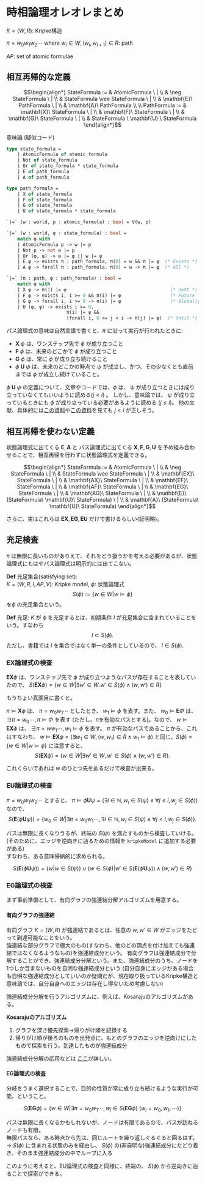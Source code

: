 # 時相論理オレオレまとめ

$K = (W, R)$: Kripke構造

$\pi = w_0 w_1 w_2 \cdots$ where $w_i \in W, (w_i, w_{i + 1}) \in R$: path

$AP$: set of atomic formulae

## 相互再帰的な定義

$$\begin{align*}
StateFormula := & AtomicFormula \ | \\
& \neg StateFormula \ | \\
& StateFormula \vee StateFormula \ | \\
& \mathbf{E}\ PathFormula \ | \\
& \mathbf{A}\ PathFormula \\
\\
PathFormula := & \mathbf{X}\ StateFormula \ | \\
& \mathbf{F}\ StateFormula \ | \\
& \mathbf{G}\ StateFormula \ | \\
& StateFormula \ \mathbf{U} \ StateFormula
\end{align*}$$

意味論 (疑似コード)

```ocaml
type state_formula =
    | AtomicFormula of atomic_formula
    | Not of state_formula
    | Or of state_formula * state_formula
    | E of path_formula
    | A of path_formula

type path_formula =
    | X of state_formula
    | F of state_formula
    | G of state_formula
    | U of state_formula * state_formula

`|=` (w : world, p : atomic_formula) : bool = V(w, p)

`|=` (w : world, φ : state_formula) : bool =
    match φ with
    | AtomicFormula p -> w |= p
    | Not p -> not w |= p
    | Or (φ, ψ) -> w |= φ || w |= ψ
    | E φ -> exists π : path_formula, π(0) = w && π |= φ  (* Exists *)
    | A φ -> forall π : path_formula, π(0) = w -> π |= φ  (* All *)

`|=` (π : path, φ : path_formula) : bool =
    match φ with
    | X φ -> π(1) |= φ                                      (* neXt *)
    | F φ -> exists i, i >= 0 && π(i) |= φ                  (* Future *)
    | G φ -> forall i, i >= 0 -> π(i) |= φ                  (* Globally *)
    | U (φ, ψ) -> exists i >= 0,
                      π(i) |= ψ &&
                      (forall i, 0 <= j < i -> π(j) |= φ)  (* Until *)
```

パス論理式の意味は自然言語で書くと、$\pi$ に沿って実行が行われたときに:

- $\mathbf{X}\ \phi$ は、ワンステップ先で $\phi$ が成り立つこと
- $\mathbf{F}\ \phi$ は、未来のどこかで $\phi$ が成り立つこと
- $\mathbf{G}\ \phi$ は、常に $\phi$ が成り立ち続けること
- $\phi\ \mathbf{U}\ \psi$ は、未来のどこかの時点で $\psi$ が成立し、かつ、その少なくとも直前までは $\phi$ が成立し続けていること。

$\phi\ \mathbf{U}\ \psi$ の定義について、文章やコードでは、$\phi$ は、 $\psi$ が成り立つときには成り立っていなくてもいいように読める($j < i$) 。
しかし、意味論では、 $\psi$ が成り立っているときにも $\phi$ が成り立っている必要があるように読める ($j \le i$)。
他の文献、具体的には[この資料](https://www.cs.utexas.edu/~moore/acl2/seminar/2010.05-19-krug/slides.pdf)や[この資料](https://www.depts.ttu.edu/cs/research/documents/ksattlc.pdf)を見ても $j < i$ が正しそう。

## 相互再帰を使わない定義

状態論理式に出てくる $\mathbf{E}, \mathbf{A}$ と パス論理式に出てくる $\mathbf{X}, \mathbf{F}, \mathbf{G}, \mathbf{U}$ を予め組み合わせることで、相互再帰を行わずに状態論理式を定義できる。

$$\begin{align*}
StateFormula := & AtomicFormula \ | \\
& \neg StateFormula \ | \\
& StateFormula \vee StateFormula \ | \\
& \mathbf{EX}\ StateFormula \ | \\
& \mathbf{AX}\ StateFormula \ | \\
& \mathbf{EF}\ StateFormula \ | \\
& \mathbf{AF}\ StateFormula \ | \\
& \mathbf{EG}\ StateFormula \ | \\
& \mathbf{AG}\ StateFormula \ | \\
& \mathbf{E}\ (StateFormula\ \mathbf{U}\ StateFormula) \ | \\
& \mathbf{A}\ (StateFormula\ \mathbf{U}\ StateFormula)
\end{align*}$$

さらに、実はこれらは $\mathbf{EX}, \mathbf{EG}, \mathbf{EU}$ だけで書けるらしい(証明略)。

## 充足検査

$\pi$ は無限に長いものがありえて、それをどう扱うかを考える必要があるが、状態論理式にもはやパス論理式は明示的には出てこない。

**Def** 充足集合(satisfying set):  
$K = (W, R, I, AP, V)$: Kripke model, $\phi$: 状態論理式  
$$S(\phi) := \{w \in W | w \models \phi\}$$
を$\phi$ の充足集合という。

**Def** 充足: 
$K$ が $\phi$ を充足するとは、初期条件 $I$ が充足集合に含まれていることをいう。すなわち
$$I \subset S(\phi).$$
ただし、書籍では $I$ を集合ではなく単一の条件としているので、 $I \in S(\phi)$.

### EX論理式の検査
$\mathbf{EX}\phi$ は、ワンステップ先で $\phi$ が成り立つようなパスが存在することを表していたので、 $S(\mathbf{EX}\phi) = \{w \in W | \exists w' \in W. w'\in S(\phi) \wedge (w, w') \in R \}$ 

もうちょい真面目に書くと。

$\pi \models \mathbf{X}\phi$ は、 $\pi = w_0 w_1 \cdots$ としたとき、 $w_1 \models \phi$ を表す。また、 $w_0\models\mathbf{E}\Phi$ は、 $\exists \pi = w_0 \cdots, \pi\models\Phi$ を表す (ただし、$\pi$を有効なパスとする)。なので、 $w\models\mathbf{EX}\phi$ は、 $\exists\pi = ww_1\cdots, w_1\models\phi$ を表す。 $\pi$ が有効なパスであることから、これはすなわち、 $w\models\mathbf{EX}\phi = (\exists w_1 \in W, (w, w_1) \in R \wedge w_1 \models \phi)$ と同じ。$S(\phi) = \{w \in W | w \models \phi\}$ に注意すると、 
$$S(\mathbf{EX}\phi) = \{w \in W | \exists w' \in W, w' \in S(\phi) \wedge (w, w') \in R\}.$$

これくらいであれば $w$ のひとつ先を辿るだけで検査が出来る。

### EU論理式の検査
$\pi = w_0 w_1 w_2 \cdots$ とすると、 $\pi\models\phi\mathbf{U}\psi = (\exists i\in\mathbb{N}, w_i \in S(\psi) \wedge \forall j \leq i, w_j \in S(\phi))$ なので、 
$$S(\mathbf{E}(\phi\mathbf{U}\psi)) = \{w_0 \in W | \exists \pi = w_0 w_1 \cdots, \exists i\in\mathbb{N}, w_i \in S(\psi) \wedge \forall j < i, w_j \in S(\phi)\}.$$

パスは無限に長くなりうるが、終端の $S(\psi)$ を満たすものから検査していける。 (そのために、エッジを逆向きに辿るための情報を `kripkeModel` に追加する必要がある)  
すなわち、ある意味帰納的に求められる。

$$S(\mathbf{E}(\phi\mathbf{U}\psi)) = \{w | w \in S(\psi)\} \cup \{w \in S(\phi) | w' \in S(\mathbf{E}(\phi\mathbf{U}\psi)) \wedge (w, w') \in R\}$$

### EG論理式の検査
まず事前準備として、有向グラフの強連結分解アルゴリズムを用意する。

#### 有向グラフの強連結

有向グラフ $K = (W, R)$ が強連結であるとは、任意の $w, w' \in W$ がエッジをたどって到達可能なことをいう。  
強連結な部分グラフで極大のもの(すなわち、他のどの頂点を付け加えても強連結ではなくなるようなもの)を強連結成分という。
有向グラフは強連結成分で分解することができ、強連結成分分解という。また、強連結成分のうち、ノードを1つしか含まないものを自明な強連結成分という (自分自身にエッジがある場合も自明な強連結成分としていいのか疑問だが、現在取り扱っているKripke構造と意味論では、自分自身へのエッジは存在し得ないため考慮しない)

強連結成分分解を行うアルゴリズムに、例えば、Kosarajuのアルゴリズムがある。

**Kosarajuのアルゴリズム**

1. グラフを深さ優先探索→帰りがけ順を記録する
2. 帰りがけ順が後ろのものを出発点に、もとのグラフのエッジを逆向けにしたもので探索を行う。到達したものが強連結成分

強連結成分分解の応用などは [ここ](https://hcpc-hokudai.github.io/archive/graph_scc_001.pdf)が詳しい。

#### EG論理式の検査

分岐をうまく選択することで、目的の性質が常に成り立ち続けるような実行が可能、ということ。

$$S(\mathbf{EG}\phi) = \{w \in W | \exists \pi = w_0 w_1 \cdots, w_i \in S(\mathbf{EG}\phi)\ (w_i = w_0, w_1, \cdots)\}$$

パスは無限に長くなるかもしれないが、ノードは有限であるので、パスが訪ねるノードも有限。  
無限パスなら、ある時点から先は、同じルートを繰り返しぐるぐると回るはず。  
→ $S(\phi)$ に含まれる状態のみを経由し、 $S(\phi)$ の(非自明な)強連結成分にたどり着き、そのまま強連結成分の中でループに入る

このように考えると、EU論理式の検査と同様に、終端の、 $S(\phi)$ から逆向きに辿ることで探索ができる。